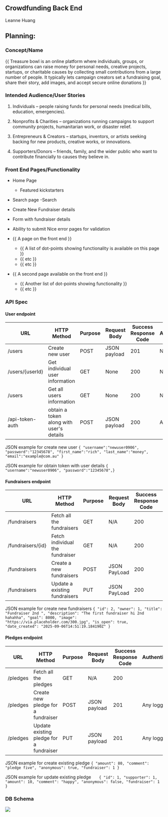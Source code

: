 ## Crowdfunding Back End

Leanne Huang

## Planning:

### Concept/Name

{{ Treasure bowl is an online platform where individuals, groups, or organizations can raise money for personal needs, creative projects, startups, or charitable causes by collecting small contributions from a large number of people. It typically lets campaign creators set a fundraising goal, share their story, add images, and accept secure online donations }}

### Intended Audience/User Stories

1. Individuals – people raising funds for personal needs (medical bills, education, emergencies).

2. Nonprofits & Charities – organizations running campaigns to support community projects, humanitarian work, or disaster relief.

3. Entrepreneurs & Creators – startups, inventors, or artists seeking backing for new products, creative works, or innovations.

4. Supporters/Donors – friends, family, and the wider public who want to contribute financially to causes they believe in.

### Front End Pages/Functionality

- Home Page
  - Featured kickstarters
- Search page
  -Search
- Create New Fundraiser details
- Form with fundraiser details
- Ability to submit
  Nice error pages for validation

- {{ A page on the front end }}
  - {{ A list of dot-points showing functionality is available on this page }}
  - {{ etc }}
  - {{ etc }}
- {{ A second page available on the front end }}
  - {{ Another list of dot-points showing functionality }}
  - {{ etc }}

### API Spec

#### User endpoint

| URL             | HTTP Method                              | Purpose | Request Body | Success Response Code | Authentication/Authorisation |
| --------------- | ---------------------------------------- | ------- | ------------ | --------------------- | ---------------------------- |
| /users          | Create new user                          | POST    | JSON payload | 201                   | None                         |
| /users/{userId} | Get individual user information          | GET     | None         | 200                   | None                         |
| /users          | Get all users information                | GET     | None         | 200                   | None                         |
| /api-token-auth | obtain a token along with user's details | POST    | JSON payload | 200                   | Any registered user          |

JSON example for create new user
`{
	"username":"newuser0906",
	"password":"12345678",
	"first_name":"rich",
	"last_name":"money",
	"email":"example@com.au"
}`

JSON example for obtain token with user details
`{
	"username":"newuser0906",
	"password":"12345678",}
`

#### Fundraisers endpoint

| URL               | HTTP Method                     | Purpose | Request Body | Success Response Code | Authentication/Authorisation |
| ----------------- | ------------------------------- | ------- | ------------ | --------------------- | ---------------------------- |
| /fundraisers      | Fetch all the fundraisers       | GET     | N/A          | 200                   | None                         |
| /fundraisers/{id} | Fetch individual the fundraiser | GET     | N/A          | 200                   | None                         |
| /fundraisers      | Create a new fundraisers        | POST    | JSON PayLoad | 200                   | Any logged in user           |
| /fundraisers      | Update a existing fundraisers   | PUT     | JSON PayLoad | 200                   | Any logged in user           |

JSON example for create new fundraisers
`{
	"id": 2,
	"owner": 1,
	"title": "Fundraiser 2nd ",
	"description": "The first fundraiser hi 2nd hahahha",
	"goal": 8000,
	"image": "https://via.placeholder.com/300.jpg",
	"is_open": true,
	"date_created": "2025-09-06T14:51:19.184190Z"
}`

#### Pledges endpoint

| URL      | HTTP Method                             | Purpose | Request Body | Success Response Code | Authentication/Authorisation |
| -------- | --------------------------------------- | ------- | ------------ | --------------------- | ---------------------------- |
| /pledges | Fetch all the pledges                   | GET     | N/A          | 200                   |                              |
| /pledges | Create new pledge for a fundraiser      | POST    | JSON payload | 201                   | Any logged in user           |
| /pledges | Update existing pledge for a fundraiser | PUT     | JSON payload | 201                   | Any logged in user           |

JSON example for create existing pledge
`{
	"amount": 80,
	"comment": "pledge five",
	"anonymous": true,
	"fundraiser": 1
}`

JSON example for update existing pledge
`	{
		"id": 1,
		"supporter": 1,
		"amount": 10,
		"comment": "happy",
		"anonymous": false,
		"fundraiser": 1
	}`

### DB Schema

![](./datebase.drawio.svg)
